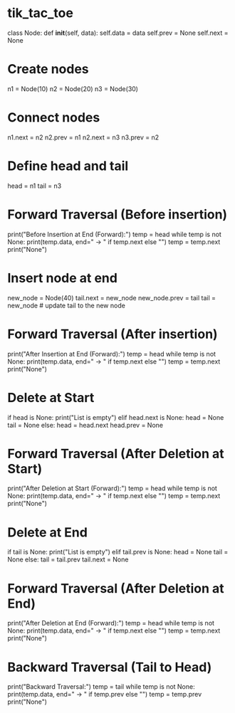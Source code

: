 # tik_tac_toe
class Node:
    def __init__(self, data):
        self.data = data
        self.prev = None
        self.next = None

# Create nodes
n1 = Node(10)
n2 = Node(20)
n3 = Node(30)

# Connect nodes
n1.next = n2
n2.prev = n1
n2.next = n3
n3.prev = n2

# Define head and tail
head = n1
tail = n3

#  Forward Traversal (Before insertion)
print("Before Insertion at End (Forward):")
temp = head
while temp is not None:
    print(temp.data, end=" → " if temp.next else "")
    temp = temp.next
print("None")

#  Insert node at end
new_node = Node(40)
tail.next = new_node
new_node.prev = tail
tail = new_node  # update tail to the new node

#  Forward Traversal (After insertion)
print("After Insertion at End (Forward):")
temp = head
while temp is not None:
    print(temp.data, end=" → " if temp.next else "")
    temp = temp.next
print("None")

#  Delete at Start
if head is None:
    print("List is empty")
elif head.next is None:
    head = None
    tail = None
else:
    head = head.next
    head.prev = None

#  Forward Traversal (After Deletion at Start)
print("After Deletion at Start (Forward):")
temp = head
while temp is not None:
    print(temp.data, end=" → " if temp.next else "")
    temp = temp.next
print("None")

#  Delete at End
if tail is None:
    print("List is empty")
elif tail.prev is None:
    head = None
    tail = None
else:
    tail = tail.prev
    tail.next = None

#  Forward Traversal (After Deletion at End)
print("After Deletion at End (Forward):")
temp = head
while temp is not None:
    print(temp.data, end=" → " if temp.next else "")
    temp = temp.next
print("None")

#  Backward Traversal (Tail to Head)
print("Backward Traversal:")
temp = tail
while temp is not None:
    print(temp.data, end=" → " if temp.prev else "")
    temp = temp.prev
print("None")


